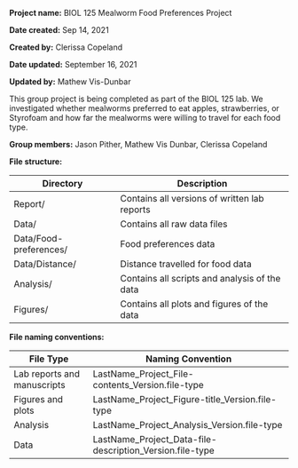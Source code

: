 **Project name:** BIOL 125 Mealworm Food Preferences Project 

**Date created:** Sep 14, 2021

**Created by:** Clerissa Copeland

**Date updated:** September 16, 2021

**Updated by:** Mathew Vis-Dunbar

This group project is being completed as part of the BIOL 125 lab. We investigated whether mealworms preferred to eat apples, strawberries, or Styrofoam and how far the mealworms were willing to travel for each food type.

**Group members:** Jason Pither, Mathew Vis Dunbar, Clerissa Copeland

**File structure:**

| Directory | Description                                   |
| --------- | --------------------------------------------- |
| Report/   | Contains all versions of written lab reports  |
| Data/     | Contains all raw data files                   |
| Data/Food-preferences/ | Food preferences data |
| Data/Distance/ | Distance travelled for food data |
| Analysis/ | Contains all scripts and analysis of the data |
| Figures/  | Contains all plots and figures of the data    |

**File naming conventions:**

| File Type                   | Naming Convention                                        |
| --------------------------- | -------------------------------------------------------- |
| Lab reports and manuscripts | LastName_Project_File-contents_Version.file-type         |
| Figures and plots           | LastName_Project_Figure-title_Version.file-type          |
| Analysis                    | LastName_Project_Analysis_Version.file-type              |
| Data                        | LastName_Project_Data-file-description_Version.file-type |